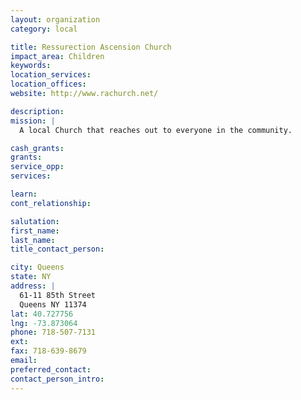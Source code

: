 ```yaml
---
layout: organization
category: local

title: Ressurection Ascension Church
impact_area: Children
keywords: 
location_services: 
location_offices: 
website: http://www.rachurch.net/

description: 
mission: |
  A local Church that reaches out to everyone in the community.

cash_grants: 
grants: 
service_opp: 
services: 

learn: 
cont_relationship: 

salutation: 
first_name: 
last_name: 
title_contact_person: 

city: Queens
state: NY
address: |
  61-11 85th Street  
  Queens NY 11374
lat: 40.727756
lng: -73.873064
phone: 718-507-7131
ext: 
fax: 718-639-8679
email: 
preferred_contact: 
contact_person_intro: 
---
```

